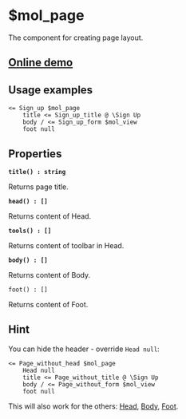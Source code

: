 # $mol_page

The component for creating page layout.

## [Online demo](https://mol.hyoo.ru/#!section=demos/readme/demo=mol_page_demo)

## Usage examples

```
<= Sign_up $mol_page
	title <= Sign_up_title @ \Sign Up
	body / <= Sign_up_form $mol_view
	foot null
```

## Properties

**`title() : string`**

Returns page title.

**`head() : []`**

Returns content of Head.

**`tools() : []`**

Returns content of toolbar in Head.

**`body() : []`**

Returns content of Body.

`foot() : []`

Returns content of Foot.

## Hint

You can hide the header - override ```Head null```:

```
<= Page_without_head $mol_page
	Head null
	title <= Page_without_title @ \Sign Up
	body / <= Page_without_form $mol_view
	foot null
```

This will also work for the others: [Head](https://github.com/hyoo-ru/mam_mol/blob/master/page/page.view.tree#L4), [Body](https://github.com/hyoo-ru/mam_mol/blob/master/page/page.view.tree#L14), [Foot](https://github.com/hyoo-ru/mam_mol/blob/master/page/page.view.tree#L17).
